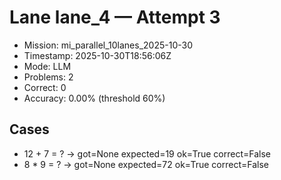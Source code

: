 # Lane lane_4 — Attempt 3

- Mission: mi_parallel_10lanes_2025-10-30
- Timestamp: 2025-10-30T18:56:06Z
- Mode: LLM
- Problems: 2
- Correct: 0
- Accuracy: 0.00% (threshold 60%)

## Cases
- 12 + 7 = ? → got=None expected=19 ok=True correct=False
- 8 * 9 = ? → got=None expected=72 ok=True correct=False